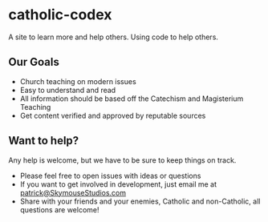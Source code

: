 # catholic-codex
A site to learn more and help others. Using code to help others.

## Our Goals
- Church teaching on modern issues
- Easy to understand and read
- All information should be based off the Catechism and Magisterium Teaching
- Get content verified and approved by reputable sources

## Want to help?
Any help is welcome, but we have to be sure to keep things on track.

- Please feel free to open issues with ideas or questions
- If you want to get involved in development, just email me at patrick@SkymouseStudios.com
- Share with your friends and your enemies, Catholic and non-Catholic, all questions are welcome!

